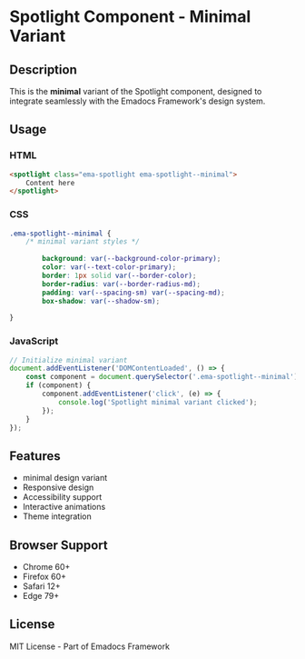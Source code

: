 # Spotlight Component - Minimal Variant

## Description
This is the **minimal** variant of the Spotlight component, designed to integrate seamlessly with the Emadocs Framework's design system.

## Usage

### HTML
```html
<spotlight class="ema-spotlight ema-spotlight--minimal">
    Content here
</spotlight>
```

### CSS
```css
.ema-spotlight--minimal {
    /* minimal variant styles */
    
        background: var(--background-color-primary);
        color: var(--text-color-primary);
        border: 1px solid var(--border-color);
        border-radius: var(--border-radius-md);
        padding: var(--spacing-sm) var(--spacing-md);
        box-shadow: var(--shadow-sm);
    
}
```

### JavaScript
```javascript
// Initialize minimal variant
document.addEventListener('DOMContentLoaded', () => {
    const component = document.querySelector('.ema-spotlight--minimal');
    if (component) {
        component.addEventListener('click', (e) => {
            console.log('Spotlight minimal variant clicked');
        });
    }
});
```

## Features
- minimal design variant
- Responsive design
- Accessibility support
- Interactive animations
- Theme integration

## Browser Support
- Chrome 60+
- Firefox 60+
- Safari 12+
- Edge 79+

## License
MIT License - Part of Emadocs Framework
